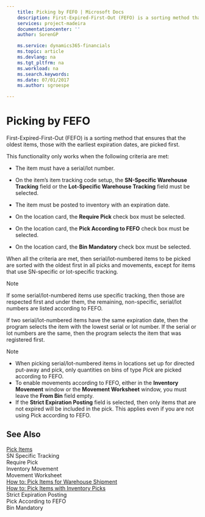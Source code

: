 ```yaml
---
    title: Picking by FEFO | Microsoft Docs
    description: First-Expired-First-Out (FEFO) is a sorting method that ensures that the oldest items, those with the earliest expiration dates, are picked first.
    services: project-madeira
    documentationcenter: ''
    author: SorenGP

    ms.service: dynamics365-financials
    ms.topic: article
    ms.devlang: na
    ms.tgt_pltfrm: na
    ms.workload: na
    ms.search.keywords:
    ms.date: 07/01/2017
    ms.author: sgroespe

---
```

# Picking by FEFO
First-Expired-First-Out (FEFO) is a sorting method that ensures that the oldest items, those with the earliest expiration dates, are picked first.  
  
 This functionality only works when the following criteria are met:  
  
-   The item must have a serial/lot number.  
  
-   On the item’s item tracking code setup, the **SN-Specific Warehouse Tracking** field or the **Lot-Specific Warehouse Tracking** field must be selected.  
  
-   The item must be posted to inventory with an expiration date.  
  
-   On the location card, the **Require Pick** check box must be selected.  
  
-   On the location card, the **Pick According to FEFO** check box must be selected.  
  
-   On the location card, the **Bin Mandatory** check box must be selected.  
  
 When all the criteria are met, then serial/lot-numbered items to be picked are sorted with the oldest first in all picks and movements, except for items that use SN-specific or lot-specific tracking.  
  
> [!NOTE]  
>  If some serial/lot-numbered items use specific tracking, then those are respected first and under them, the remaining, non-specific, serial/lot numbers are listed according to FEFO.  
  
 If two serial/lot-numbered items have the same expiration date, then the program selects the item with the lowest serial or lot number. If the serial or lot numbers are the same, then the program selects the item that was registered first.  
  
> [!NOTE]  
>  -   When picking serial/lot-numbered items in locations set up for directed put-away and pick, only quantities on bins of type *Pick* are picked according to FEFO.  
> -   To enable movements according to FEFO, either in the **Inventory Movement** window or the **Movement Worksheet** window, you must leave the **From Bin** field empty.  
> -   If the **Strict Expiration Posting** field is selected, then only items that are not expired will be included in the pick. This applies even if you are not using Pick according to FEFO.  
  
## See Also  
 [Pick Items](../pick-items.md)   
 SN Specific Tracking   
 Require Pick   
 Inventory Movement   
 Movement Worksheet   
 [How to: Pick Items for Warehouse Shipment](../how-to-pick-items-for-warehouse-shipment.md)   
 [How to: Pick Items with Inventory Picks](../how-to-pick-items-with-inventory-picks.md)   
 Strict Expiration Posting   
 Pick According to FEFO   
 Bin Mandatory